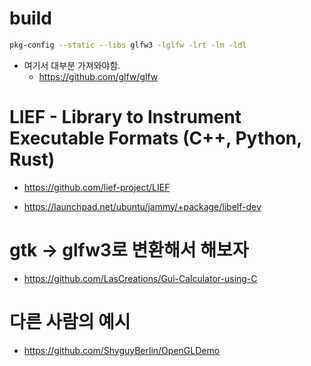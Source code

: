 # build

```bash
pkg-config --static --libs glfw3 -lglfw -lrt -lm -ldl
```

- 여기서 대부분 가져와야함.
  - https://github.com/glfw/glfw


# LIEF - Library to Instrument Executable Formats (C++, Python, Rust) 
- https://github.com/lief-project/LIEF

- https://launchpad.net/ubuntu/jammy/+package/libelf-dev

# gtk -> glfw3로 변환해서 해보자
- https://github.com/LasCreations/Gui-Calculator-using-C

# 다른 사람의 예시
- https://github.com/ShyguyBerlin/OpenGLDemo
